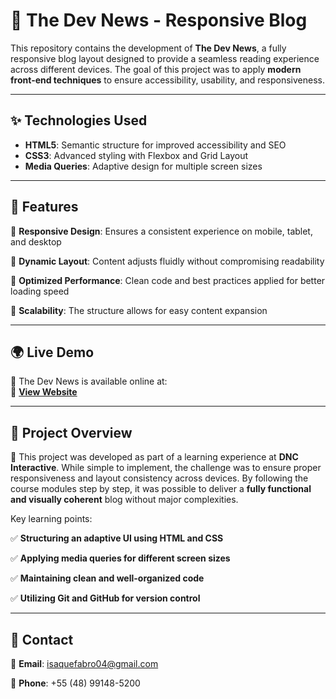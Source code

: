 # 📰 The Dev News - Responsive Blog  

This repository contains the development of **The Dev News**, a fully responsive blog layout designed to provide a seamless reading experience across different devices. The goal of this project was to apply **modern front-end techniques** to ensure accessibility, usability, and responsiveness.  

---

## ✨ Technologies Used  

- **HTML5**: Semantic structure for improved accessibility and SEO  
- **CSS3**: Advanced styling with Flexbox and Grid Layout  
- **Media Queries**: Adaptive design for multiple screen sizes  

---

## 📌 Features  

📌 **Responsive Design**: Ensures a consistent experience on mobile, tablet, and desktop  

📌 **Dynamic Layout**: Content adjusts fluidly without compromising readability  

📌 **Optimized Performance**: Clean code and best practices applied for better loading speed  

📌 **Scalability**: The structure allows for easy content expansion  

---

## 🌍 Live Demo  

🚀 The Dev News is available online at:  
🔗 **[View Website](https://desafio-02-isaque-fabro.netlify.app/)**

---

## 🎯 Project Overview  

🎯 This project was developed as part of a learning experience at **DNC Interactive**. While simple to implement, the challenge was to ensure proper responsiveness and layout consistency across devices. By following the course modules step by step, it was possible to deliver a **fully functional and visually coherent** blog without major complexities.  

Key learning points:  

✅ **Structuring an adaptive UI using HTML and CSS**  

✅ **Applying media queries for different screen sizes**  

✅ **Maintaining clean and well-organized code**  

✅ **Utilizing Git and GitHub for version control**  

---

## 📩 Contact  

📧 **Email**: isaquefabro04@gmail.com  

📱 **Phone**: +55 (48) 99148-5200  
